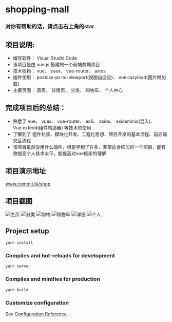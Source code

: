 # shopping-mall
### 对你有帮助的话，请点击右上角的star

## 项目说明:
* 编写软件： Visual Studio Code
* 该项目是由 vue.js 搭建的一个前端商城项目
* 技术依赖： vue、 vuex、 vue-router、 axios
* 插件使用： postcss-px-to-viewport(视图自适应)、 vue-lazyload(图片懒加载)
* 主要页面： 首页、 详情页、 分类、  购物车、 个人中心

## 完成项目后的总结：
* 熟悉了 vue、 vuex、 vue-router、 es6、 axios、 axiosminix(混入)、 Vue.extend(组件构造器) 等技术的使用 
* 了解到了 组件封装、模块化开发、工程化思想、项目开发的基本流程、前后端交互流程
* 该项目虽然没用什么插件，但是学到了许多，非常适合练习的一个项目，能有效提高个人技术水平，能提高对vue框架的理解

## 项目演示地址

www.commit.tk/shop

## 项目截图
  
![主页](http://www.commit.tk/shop-img/zhuye.png)
![分类](http://www.commit.tk/shop-img/fenlei.png)
![购物](http://www.commit.tk/shop-img/gouwu.png)
![购物车](http://www.commit.tk/shop-img/gouwuche.png)
![详细](http://www.commit.tk/shop-img/xiangxi.png)
![个人](http://www.commit.tk/shop-img/wode.png)


## Project setup
```
yarn install
```

### Compiles and hot-reloads for development
```
yarn serve
```

### Compiles and minifies for production
```
yarn build
```

### Customize configuration
See [Configuration Reference](https://cli.vuejs.org/config/).
